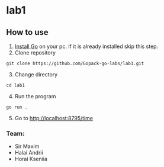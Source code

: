 # lab1

## How to use
1. [Install Go](https://go.dev/doc/install) on your pc. If it is already installed skip this step.
2. Clone repository
```
git clone https://github.com/Gopack-go-labs/lab1.git
```
3. Change directory
```
cd lab1
```
4. Run the program
```
go run .
```
5. Go to [http://localhost:8795/time](http://localhost:8795/time)

### Team:
- Sir Maxim
- Halai Andrii
- Horai Kseniia
